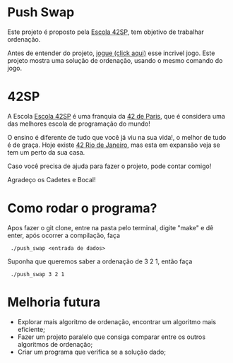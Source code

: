# Push Swap

Este projeto é proposto pela [Escola 42SP](https://www.42sp.org.br/), tem objetivo de trabalhar ordenação.

Antes de entender do projeto, [jogue (click aqui)](https://phemsi-a.itch.io/push-swap) esse incrivel jogo. Este projeto mostra uma solução de ordenação, usando o mesmo comando do jogo.

# 42SP

A Escola [Escola 42SP](https://www.42sp.org.br/) é uma franquia da [42 de Paris](https://42.fr/en/homepage/), que é considera uma das melhores escola de programação do mundo!

O ensino é diferente de tudo que você já viu na sua vida!, o melhor de tudo é de graça. Hoje existe  [42 Rio de Janeiro](https://42.rio/), mas esta em expansão veja se tem um perto da sua casa.

Caso você precisa de ajuda para fazer o projeto, pode contar comigo!

Agradeço os Cadetes e Bocal!


# Como rodar o programa?

Apos fazer o git clone, entre na pasta pelo terminal, digite "make" e dê enter, após ocorrer a compilação, faça

``` ./push_swap <entrada de dados>```

Suponha que queremos saber a ordenação de 3 2 1, então faça

``` ./push_swap 3 2 1```

# Melhoria futura

- Explorar mais algoritmo de ordenação, encontrar um algoritmo mais eficiente;
- Fazer um projeto paralelo que consiga comparar entre os outros algoritmos de ordenação;
- Criar um programa que verifica se a solução dado;



